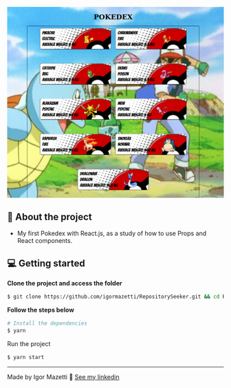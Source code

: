 <p align="center">
  <img alt="my first pokedex with react.js" src="./unknown.png" width="920" heigth="518" />

</p>

## 🚀 About the project

- My first Pokedex with React.js, as a study of how to use Props and React components.

## 💻 Getting started

**Clone the project and access the folder**

```bash
$ git clone https://github.com/igormazetti/RepositorySeeker.git && cd RepositorySeeker
```

**Follow the steps below**

```bash
# Install the dependencies
$ yarn
```

Run the project

```bash
$ yarn start
```

---

Made by Igor Mazetti 👋 [See my linkedin](https://www.linkedin.com/in/igormazetti/)
